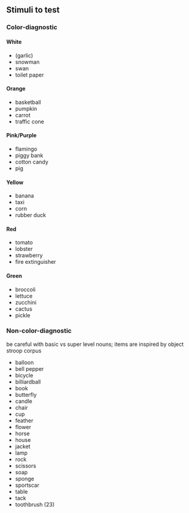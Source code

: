 ## Stimuli to test
### Color-diagnostic

#### White
- (garlic)
- snowman
- swan
- toilet paper

#### Orange
- basketball
- pumpkin
- carrot
- traffic cone

#### Pink/Purple
- flamingo
- piggy bank
- cotton candy
- pig

#### Yellow
- banana
- taxi
- corn
- rubber duck

#### Red
- tomato
- lobster
- strawberry
- fire extinguisher

#### Green
- broccoli
- lettuce
- zucchini
- cactus
- pickle

### Non-color-diagnostic
be careful with basic vs super level nouns; 
items are inspired by object stroop corpus

- balloon
- bell pepper
- bicycle
- billiardball
- book
- butterfly
- candle 
- chair
- cup
- feather
- flower
- horse
- house
- jacket
- lamp
- rock
- scissors
- soap
- sponge
- sportscar
- table
- tack 
- toothbrush (23)